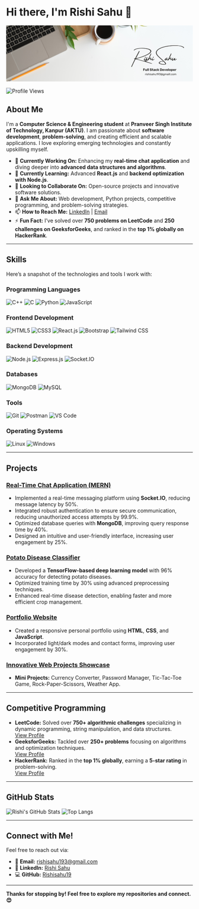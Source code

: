 # Hi there, I'm Rishi Sahu 👋

![Profile Banner](https://github.com/Rishisahu19/Rishisahu19/blob/main/Profile.png)

![Profile Views](https://komarev.com/ghpvc/?username=Rishisahu19&color=green)

## About Me

I'm a **Computer Science & Engineering student** at **Pranveer Singh Institute of Technology, Kanpur (AKTU)**. I am passionate about **software development**, **problem-solving**, and creating efficient and scalable applications. I love exploring emerging technologies and constantly upskilling myself.

- 🔭 **Currently Working On:** Enhancing my **real-time chat application** and diving deeper into **advanced data structures and algorithms**.
- 🌱 **Currently Learning:** Advanced **React.js** and **backend optimization with Node.js**.
- 👯 **Looking to Collaborate On:** Open-source projects and innovative software solutions.
- 💬 **Ask Me About:** Web development, Python projects, competitive programming, and problem-solving strategies.
- 📫 **How to Reach Me:** [LinkedIn](https://www.linkedin.com/in/rishi-sahu-19s/) | [Email](mailto:rishisahu193@gmail.com)
- ⚡ **Fun Fact:** I’ve solved over **750 problems on LeetCode** and **250 challenges on GeeksforGeeks**, and ranked in the **top 1% globally on HackerRank**.

---

## Skills

Here’s a snapshot of the technologies and tools I work with:

### **Programming Languages**
![C++](https://img.shields.io/badge/-C++-333333?style=flat&logo=cplusplus)
![C](https://img.shields.io/badge/-C-333333?style=flat&logo=c)
![Python](https://img.shields.io/badge/-Python-333333?style=flat&logo=python)
![JavaScript](https://img.shields.io/badge/-JavaScript-333333?style=flat&logo=javascript)

### **Frontend Development**
![HTML5](https://img.shields.io/badge/-HTML5-333333?style=flat&logo=html5)
![CSS3](https://img.shields.io/badge/-CSS3-333333?style=flat&logo=css3)
![React.js](https://img.shields.io/badge/-React-333333?style=flat&logo=react)
![Bootstrap](https://img.shields.io/badge/-Bootstrap-333333?style=flat&logo=bootstrap)
![Tailwind CSS](https://img.shields.io/badge/-Tailwind_CSS-333333?style=flat&logo=tailwind-css)

### **Backend Development**
![Node.js](https://img.shields.io/badge/-Node.js-333333?style=flat&logo=node.js)
![Express.js](https://img.shields.io/badge/-Express.js-333333?style=flat&logo=express)
![Socket.IO](https://img.shields.io/badge/-Socket.IO-333333?style=flat&logo=socket.io)

### **Databases**
![MongoDB](https://img.shields.io/badge/-MongoDB-333333?style=flat&logo=mongodb)
![MySQL](https://img.shields.io/badge/-MySQL-333333?style=flat&logo=mysql)

### **Tools**
![Git](https://img.shields.io/badge/-Git-333333?style=flat&logo=git)
![Postman](https://img.shields.io/badge/-Postman-333333?style=flat&logo=postman)
![VS Code](https://img.shields.io/badge/-VS_Code-333333?style=flat&logo=visual-studio-code)

### **Operating Systems**
![Linux](https://img.shields.io/badge/-Linux-333333?style=flat&logo=linux)
![Windows](https://img.shields.io/badge/-Windows-333333?style=flat&logo=windows)

---

## Projects

### **[Real-Time Chat Application (MERN)](https://github.com/Rishisahu19/MERN_CHAT-X)**
- Implemented a real-time messaging platform using **Socket.IO**, reducing message latency by 50%.
- Integrated robust authentication to ensure secure communication, reducing unauthorized access attempts by 99.9%.
- Optimized database queries with **MongoDB**, improving query response time by 40%.
- Designed an intuitive and user-friendly interface, increasing user engagement by 25%.

### **[Potato Disease Classifier](https://github.com/Rishisahu19/Potato_Project)**
- Developed a **TensorFlow-based deep learning model** with 96% accuracy for detecting potato diseases.
- Optimized training time by 30% using advanced preprocessing techniques.
- Enhanced real-time disease detection, enabling faster and more efficient crop management.

### **[Portfolio Website](https://github.com/Rishisahu19/PORTFOLIO)**
- Created a responsive personal portfolio using **HTML**, **CSS**, and **JavaScript**.
- Incorporated light/dark modes and contact forms, improving user engagement by 30%.

### **[Innovative Web Projects Showcase](https://github.com/Rishisahu19/Innovative-Web-Projects-Showcase)**
- **Mini Projects:** Currency Converter, Password Manager, Tic-Tac-Toe Game, Rock-Paper-Scissors, Weather App.

---

## Competitive Programming

- **LeetCode:** Solved over **750+ algorithmic challenges** specializing in dynamic programming, string manipulation, and data structures.  
  [View Profile](https://leetcode.com/rishisahu193/)  
- **GeeksforGeeks:** Tackled over **250+ problems** focusing on algorithms and optimization techniques.  
  [View Profile](https://auth.geeksforgeeks.org/user/rishisamixn/)  
- **HackerRank:** Ranked in the **top 1% globally**, earning a **5-star rating** in problem-solving.  
  [View Profile](https://www.hackerrank.com/rishisahu193/)

---

## GitHub Stats

![Rishi's GitHub Stats](https://github-readme-stats.vercel.app/api?username=Rishisahu19&show_icons=true&theme=radical)
![Top Langs](https://github-readme-stats.vercel.app/api/top-langs/?username=Rishisahu19&layout=compact&theme=radical)

---

## Connect with Me!

Feel free to reach out via:
- 📧 **Email:** [rishisahu193@gmail.com](mailto:rishisahu193@gmail.com)
- 💼 **LinkedIn:** [Rishi Sahu](https://www.linkedin.com/in/rishi-sahu-19s/)
- 💻 **GitHub:** [Rishisahu19](https://github.com/Rishisahu19)

---

**Thanks for stopping by! Feel free to explore my repositories and connect. 😊**
